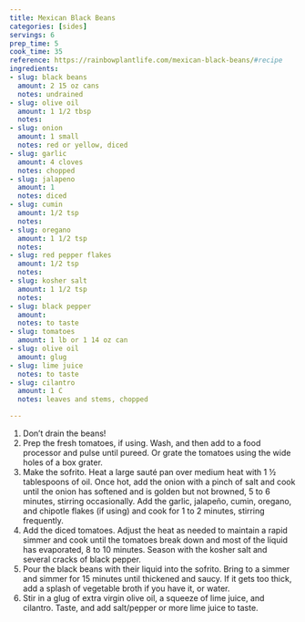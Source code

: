 ```yaml
---
title: Mexican Black Beans
categories: [sides]
servings: 6
prep_time: 5
cook_time: 35
reference: https://rainbowplantlife.com/mexican-black-beans/#recipe
ingredients:
- slug: black beans
  amount: 2 15 oz cans
  notes: undrained
- slug: olive oil
  amount: 1 1/2 tbsp
  notes:
- slug: onion
  amount: 1 small
  notes: red or yellow, diced
- slug: garlic
  amount: 4 cloves
  notes: chopped
- slug: jalapeno
  amount: 1
  notes: diced
- slug: cumin
  amount: 1/2 tsp
  notes:
- slug: oregano
  amount: 1 1/2 tsp
  notes:
- slug: red pepper flakes
  amount: 1/2 tsp
  notes:
- slug: kosher salt
  amount: 1 1/2 tsp
  notes:
- slug: black pepper
  amount:
  notes: to taste
- slug: tomatoes
  amount: 1 lb or 1 14 oz can
- slug: olive oil
  amount: glug
- slug: lime juice
  notes: to taste
- slug: cilantro
  amount: 1 C
  notes: leaves and stems, chopped

---
```

1. Don’t drain the beans!
2. Prep the fresh tomatoes, if using. Wash, and then add to a food processor and pulse until pureed. Or grate the tomatoes using the wide holes of a box grater.
3. Make the sofrito. Heat a large sauté pan over medium heat with 1 ½ tablespoons of oil. Once hot, add the onion with a pinch of salt and cook until the onion has softened and is golden but not browned, 5 to 6 minutes, stirring occasionally. Add the garlic, jalapeño, cumin, oregano, and chipotle flakes (if using) and cook for 1 to 2 minutes, stirring frequently.
4. Add the diced tomatoes. Adjust the heat as needed to maintain a rapid simmer and cook until the tomatoes break down and most of the liquid has evaporated, 8 to 10 minutes. Season with the kosher salt and several cracks of black pepper.
5. Pour the black beans with their liquid into the sofrito. Bring to a simmer and simmer for 15 minutes until thickened and saucy. If it gets too thick, add a splash of vegetable broth if you have it, or water.
6. Stir in a glug of extra virgin olive oil, a squeeze of lime juice, and cilantro. Taste, and add salt/pepper or more lime juice to taste.